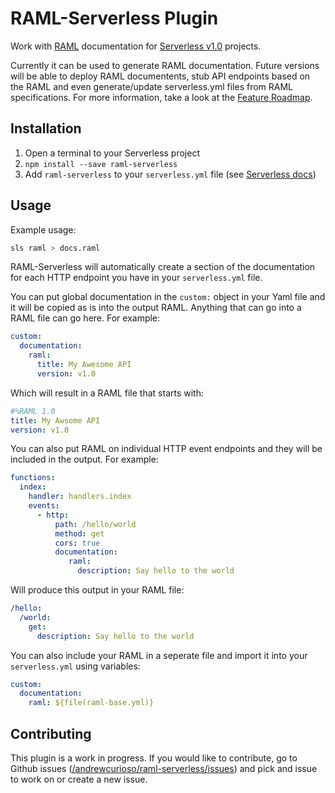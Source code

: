 # RAML-Serverless Plugin

Work with [RAML](http://raml.org/) documentation for [Serverless v1.0](https://serverless.com/) projects.

Currently it can be used to generate RAML documentation. Future versions will be able to deploy RAML documentents, stub API endpoints based on the RAML and even generate/update serverless.yml files from RAML specifications. For more information, take a look at the [Feature Roadmap](https://github.com/andrewcurioso/raml-serverless/milestones).

## Installation
1. Open a terminal to your Serverless project
2. `npm install --save raml-serverless`
3. Add `raml-serverless` to your `serverless.yml` file (see [Serverless docs](https://serverless.com/framework/docs/providers/aws/guide/plugins/#installing-plugins))

## Usage

Example usage:

```bash
sls raml > docs.raml
```

RAML-Serverless will automatically create a section of the documentation for each HTTP endpoint you have in your `serverless.yml` file.

You can put global documentation in the `custom:` object in your Yaml file and it will be copied as is into the output RAML. Anything that can go into a RAML file can go here. For example:

```yaml
custom:
  documentation:
    raml:
      title: My Awesome API
      version: v1.0
```

Which will result in a RAML file that starts with:

```yaml
#%RAML 1.0
title: My Awsome API
version: v1.0
```

You can also put RAML on individual HTTP event endpoints and they will be included in the output. For example:

```yaml
functions:
  index:
    handler: handlers.index
    events:
      - http:
          path: /hello/world
          method: get
          cors: true
          documentation:
             raml:
               description: Say hello to the world
```

Will produce this output in your RAML file:
```yaml
/hello:
  /world:
    get:
      description: Say hello to the world
```

You can also include your RAML in a seperate file and import it into your `serverless.yml` using variables:

```yaml
custom:
  documentation:
    raml: ${file(raml-base.yml)}
```

## Contributing

This plugin is a work in progress. If you would like to contribute, go to Github issues ([/andrewcurioso/raml-serverless/issues](https://github.com/andrewcurioso/raml-serverless/issues)) and pick and issue to work on or create a new issue.

